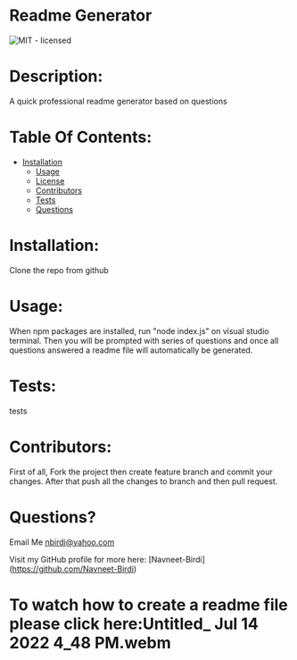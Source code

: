  # Readme Generator
![MIT - licensed](https://img.shields.io/badge/license-MIT-yellowgreen) 

# Description: 
A quick professional readme generator based on questions

# Table Of Contents:
* [Installation](#installation)
  * [Usage](#usage)
  * [License](#license)
  * [Contributors](#credits)
  * [Tests](#tests)
  * [Questions](#questions)

# Installation: 
Clone the repo from github

# Usage:
When npm packages are installed, run "node index.js" on visual studio terminal. Then you will be prompted with series of questions and once all questions answered a readme file will automatically be generated.

# Tests:
tests

# Contributors: 
First of all, Fork the project then create feature branch and commit your changes. After that push all the changes to branch and then pull request. 




# Questions? 
Email Me
[nbirdi@yahoo.com](mailto:nbirdi@yahoo.com)

Visit my GitHub profile for more here: [Navneet-Birdi] (https://github.com/Navneet-Birdi)
 
# To watch how to create a readme file please click here:Untitled_ Jul 14 2022 4_48 PM.webm



